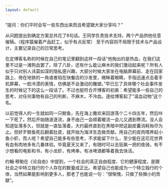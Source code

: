 ```yaml
---
layout: default
---
```


“提问：你们平时会写一些东西出来而且希望跟大家分享吗？”

从问题提出到确定方案总共花了8句话。王同学负责技术支持，两个产品供他任意催稿。（程序猿催着产品赶工，似乎有点反常） 至于内容则不局限于技术与产品设计，主要记录自己的日常思考。

在定博客名称的时候在自己的笔记里翻到这样一段话“他掏出的是热血，在我们这里不过是一滩狗血罢了。除了八卦，还有什么能让麻木的我们激动起来呢？所有人似乎只对别人讳莫如深的隐私感兴趣，大部分时候大家坐在电脑屏幕前、走在回家路上、倚在地铁的一角或者陷在快餐店的沙发里，微眯着眼睛，手指迅速点击着手机屏幕，一脸冷漠的表情，仿佛是不会激动的雕塑。”早已忘了具体哪个社会事件发生的时候记下的这么一段话了。不过也挺符合开博客的初衷：希望能多一些自己的思考，对任何事物有自己的判断，不麻木，不冷血。遂给博客起了“温血动物”这个名。

以前觉得人的一生就如同一只鲸鱼，先在海上撒欢来回游荡个二十四五年，然后咔一下死了。然后开始随波逐流，身不由己一会顺着暖流一会儿又遇到寒流。没人会知道坠落多久，但就是一直坠落着，大约最终直到在黑暗中把这副皮囊消耗殆尽为止。但好歹鲸鱼死后翻着肚皮，就开始为海洋生态做贡献。用自己的皮肉喂养起小鱼小虾。而人呢？希望自己能多有些思考，不求能留下什么，至少能在这花花世界有血有肉地多有几番体验。毕竟夏天又来了，有随时可以去狂飙一把的夜骑，有不少想看的电影和书，有小龙虾，有烤串，有冰啤酒都等着我去快活。

约翰·穆勒在《论自由》中提到，一个社会的真正自由程度、它的健康程度，是跟社会之中特立独行的个人存在的数量成正比。希望自己也能成为一个特立独行的个体，当然如果能影响到更多人，那老了也能说一句：“很惭愧，只做了些微小的贡献”。